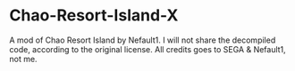# Chao-Resort-Island-X
A mod of Chao Resort Island by Nefault1.
I will not share the decompiled code, according to the original license.
All credits goes to SEGA & Nefault1, not me.
